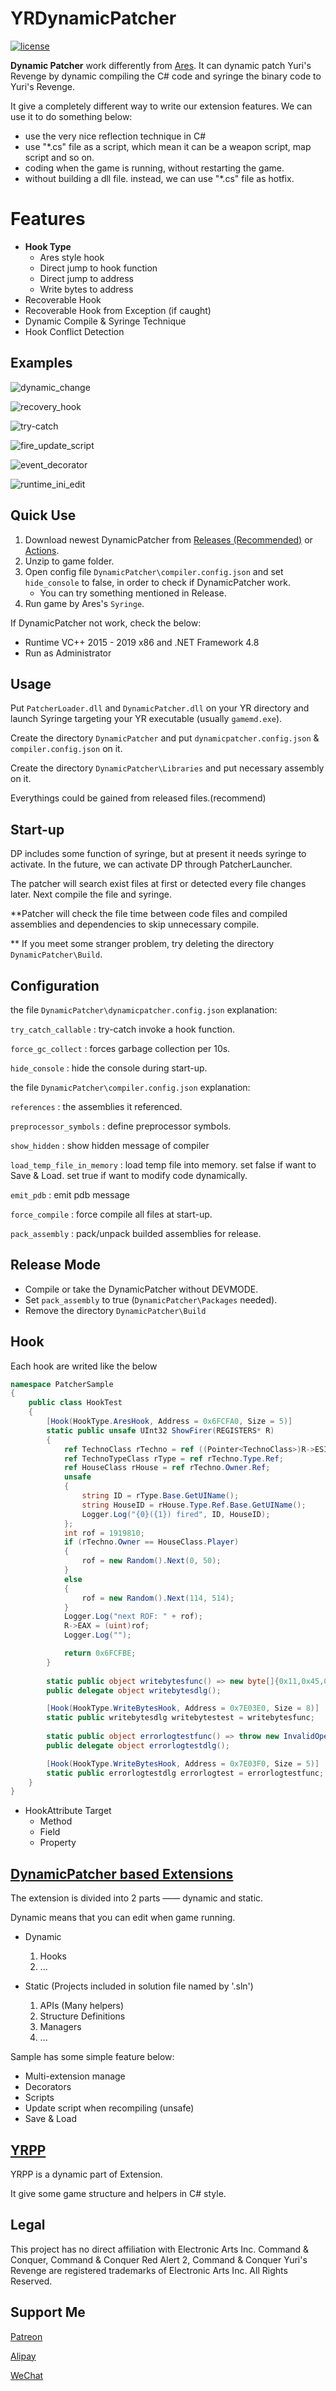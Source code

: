 
# YRDynamicPatcher

[![license](https://www.gnu.org/graphics/gplv3-or-later.png)](https://www.gnu.org/licenses/gpl-3.0.en.html)

**Dynamic Patcher** work differently from [Ares](https://github.com/Ares-Developers/Ares). It can dynamic patch Yuri's Revenge by dynamic compiling the C# code and syringe the binary code to Yuri's Revenge.

It give a completely different way to write our extension features.
We can use it to do something below:
- use the very nice reflection technique in C#
- use "\*.cs" file as a script, which mean it can be a weapon script, map script and so on.
- coding when the game is running, without restarting the game.
- without building a dll file. instead, we can use "\*.cs" file as hotfix.

**Features**
============
- **Hook Type**
  - Ares style hook
  - Direct jump to hook function
  - Direct jump to address
  - Write bytes to address
- Recoverable Hook
- Recoverable Hook from Exception (if caught)
- Dynamic Compile & Syringe Technique
- Hook Conflict Detection


Examples
--------

![dynamic_change](https://github.com/Xkein/Images/blob/master/DynamicPatcher/dynamic_change.gif?raw=true)

![recovery_hook](https://github.com/Xkein/Images/blob/master/DynamicPatcher/recovery_hook.gif?raw=true)

![try-catch](https://github.com/Xkein/Images/blob/master/DynamicPatcher/try-catch.gif?raw=true)

![fire_update_script](https://github.com/Xkein/Images/blob/master/DynamicPatcher/fire_update_script.gif?raw=true)

![event_decorator](https://github.com/Xkein/Images/blob/master/DynamicPatcher/event_decorator.gif?raw=true)

![runtime_ini_edit](https://github.com/Xkein/Images/blob/master/DynamicPatcher/runtime_ini_edit.gif?raw=true)

Quick Use
--------
1. Download newest DynamicPatcher from [Releases (Recommended)](https://github.com/Xkein/YRDynamicPatcher/releases) or [Actions](https://github.com/Xkein/YRDynamicPatcher/actions).
2. Unzip to game folder.
3. Open config file `DynamicPatcher\compiler.config.json` and set `hide_console` to false, in order to check if DynamicPatcher work.
   - You can try something mentioned in Release.
4. Run game by Ares's `Syringe`.

If DynamicPatcher not work, check the below:
- Runtime VC++ 2015 - 2019 x86 and .NET Framework 4.8
- Run as Administrator

Usage
--------
Put `PatcherLoader.dll` and `DynamicPatcher.dll` on your YR directory and launch Syringe targeting your YR executable (usually `gamemd.exe`).

Create the directory `DynamicPatcher` and put `dynamicpatcher.config.json` & `compiler.config.json` on it.

Create the directory `DynamicPatcher\Libraries` and put necessary assembly on it.

Everythings could be gained from released files.(recommend)

Start-up
--------
DP includes some function of syringe, but at present it needs syringe to activate. In the future, we can activate DP through PatcherLauncher.

The patcher will search exist files at first or detected every file changes later. Next compile the file and syringe.

**Patcher will check the file time between code files and compiled assemblies and dependencies to skip unnecessary compile.

** If you meet some stranger problem, try deleting the directory `DynamicPatcher\Build`.

Configuration
--------
the file `DynamicPatcher\dynamicpatcher.config.json` explanation:

`try_catch_callable` : try-catch invoke a hook function.

`force_gc_collect` : forces garbage collection per 10s.

`hide_console` : hide the console during start-up.


the file `DynamicPatcher\compiler.config.json` explanation:

`references` : the assemblies it referenced.

`preprocessor_symbols` : define preprocessor symbols.

`show_hidden` : show hidden message of compiler

`load_temp_file_in_memory` : load temp file into memory. set false if want to Save & Load. set true if want to modify code dynamically.

`emit_pdb` : emit pdb message

`force_compile` : force compile all files at start-up.

`pack_assembly` : pack/unpack builded assemblies for release.


Release Mode
--------
- Compile or take the DynamicPatcher without DEVMODE.
- Set `pack_assembly` to true (`DynamicPatcher\Packages` needed).
- Remove the directory `DynamicPatcher\Build`


Hook
--------
Each hook are writed like the below

``` csharp
namespace PatcherSample
{
    public class HookTest
    {
        [Hook(HookType.AresHook, Address = 0x6FCFA0, Size = 5)]
        static public unsafe UInt32 ShowFirer(REGISTERS* R)
        {
            ref TechnoClass rTechno = ref ((Pointer<TechnoClass>)R->ESI).Ref;
            ref TechnoTypeClass rType = ref rTechno.Type.Ref;
            ref HouseClass rHouse = ref rTechno.Owner.Ref;
            unsafe
            {
                string ID = rType.Base.GetUIName();
                string HouseID = rHouse.Type.Ref.Base.GetUIName();
                Logger.Log("{0}({1}) fired", ID, HouseID);
            };
            int rof = 1919810;
            if (rTechno.Owner == HouseClass.Player)
            {
                rof = new Random().Next(0, 50);
            }
            else
            {
                rof = new Random().Next(114, 514);
            }
            Logger.Log("next ROF: " + rof);
            R->EAX = (uint)rof;
            Logger.Log("");

            return 0x6FCFBE;
        }
        
        static public object writebytesfunc() => new byte[]{0x11,0x45,0x14,0x19,0x19,0x81};
		public delegate object writebytesdlg();

        [Hook(HookType.WriteBytesHook, Address = 0x7E03E0, Size = 8)]
        static public writebytesdlg writebytestest = writebytesfunc;
        
        static public object errorlogtestfunc() => throw new InvalidOperationException("you can't call this function.");
		public delegate object errorlogtestdlg();

        [Hook(HookType.WriteBytesHook, Address = 0x7E03F0, Size = 5)]
        static public errorlogtestdlg errorlogtest = errorlogtestfunc;
    }
}
```
- HookAttribute Target
  - Method
  - Field
  - Property

[DynamicPatcher based Extensions](https://github.com/Xkein/PatcherExtension)
--------
The extension is divided into 2 parts —— dynamic and static.

Dynamic means that you can edit when game running.

- Dynamic
  1. Hooks
  2. ...
   
- Static (Projects included in solution file named by '.sln')
  1. APIs (Many helpers)
  2. Structure Definitions
  3. Managers
  4. ...


Sample has some simple feature below:
- Multi-extension manage
- Decorators
- Scripts
- Update script when recompiling (unsafe)
- Save & Load

[YRPP](https://github.com/Xkein/PatcherYRpp)
--------
YRPP is a dynamic part of Extension.

It give some game structure and helpers in C# style.

Legal
-----
This project has no direct affiliation with Electronic Arts Inc. Command & Conquer, Command & Conquer Red Alert 2, Command & Conquer Yuri's Revenge are registered trademarks of Electronic Arts Inc. All Rights Reserved.

Support Me
-----
[Patreon](https://www.patreon.com/Xkein)

[Alipay](https://github.com/Xkein/Images/blob/master/SupportMe/alipay.jpg?raw=true)

[WeChat](https://github.com/Xkein/Images/blob/master/SupportMe/wechat.png?raw=true)